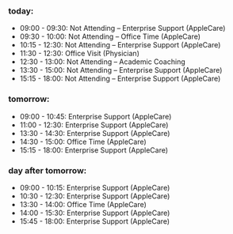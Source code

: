 ### today:

* 09:00 - 09:30: Not Attending – Enterprise Support (AppleCare)
* 09:30 - 10:00: Not Attending – Office Time (AppleCare)
* 10:15 - 12:30: Not Attending – Enterprise Support (AppleCare)
* 11:30 - 12:30: Office Visit (Physician)
* 12:30 - 13:00: Not Attending – Academic Coaching
* 13:30 - 15:00: Not Attending – Enterprise Support (AppleCare)
* 15:15 - 18:00: Not Attending – Enterprise Support (AppleCare)

### tomorrow:

* 09:00 - 10:45: Enterprise Support (AppleCare)
* 11:00 - 12:30: Enterprise Support (AppleCare)
* 13:30 - 14:30: Enterprise Support (AppleCare)
* 14:30 - 15:00: Office Time (AppleCare)
* 15:15 - 18:00: Enterprise Support (AppleCare)

### day after tomorrow:

* 09:00 - 10:15: Enterprise Support (AppleCare)
* 10:30 - 12:30: Enterprise Support (AppleCare)
* 13:30 - 14:00: Office Time (AppleCare)
* 14:00 - 15:30: Enterprise Support (AppleCare)
* 15:45 - 18:00: Enterprise Support (AppleCare)
